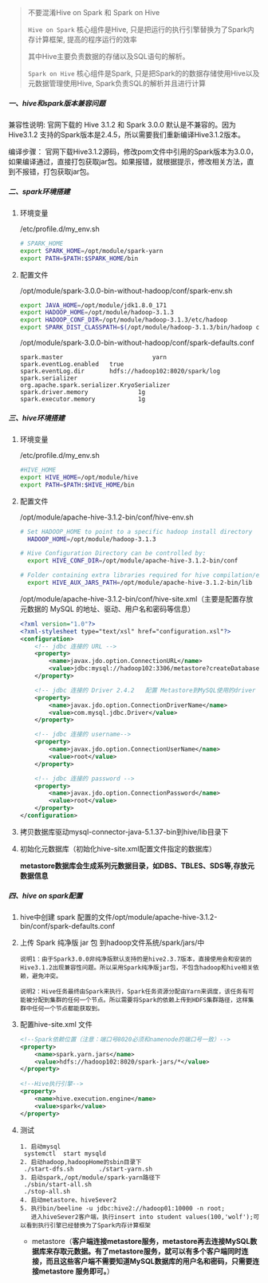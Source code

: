 > 不要混淆Hive on Spark 和 Spark on Hive
>
> `Hive on Spark` 核心组件是Hive, 只是把运行的执行引擎替换为了Spark内存计算框架, 提高的程序运行的效率
>
> 其中Hive主要负责数据的存储以及SQL语句的解析。
>
> `Spark on Hive` 核心组件是Spark, 只是把Spark的的数据存储使用Hive以及元数据管理使用Hive, Spark负责SQL的解析并且进行计算

##### 一、hive和spark版本兼容问题

兼容性说明:
	官网下载的 Hive 3.1.2 和 Spark 3.0.0 默认是不兼容的。因为 Hive3.1.2 支持的Spark版本是2.4.5，所以需要我们重新编译Hive3.1.2版本。

编译步骤：
	官网下载Hive3.1.2源码，修改pom文件中引用的Spark版本为3.0.0，如果编译通过，直接打包获取jar包。如果报错，就根据提示，修改相关方法，直到不报错，打包获取jar包。

##### 二、spark环境搭建

1. 环境变量

   /etc/profile.d/my_env.sh

   ~~~sh
   # SPARK_HOME
   export SPARK_HOME=/opt/module/spark-yarn
   export PATH=$PATH:$SPARK_HOME/bin
   ~~~

2. 配置文件

   /opt/module/spark-3.0.0-bin-without-hadoop/conf/spark-env.sh

   ~~~sh
   export JAVA_HOME=/opt/module/jdk1.8.0_171
   export HADOOP_HOME=/opt/module/hadoop-3.1.3
   export HADOOP_CONF_DIR=/opt/module/hadoop-3.1.3/etc/hadoop
   export SPARK_DIST_CLASSPATH=$(/opt/module/hadoop-3.1.3/bin/hadoop classpath)
   ~~~

   /opt/module/spark-3.0.0-bin-without-hadoop/conf/spark-defaults.conf

   ~~~
   spark.master                     	yarn
   spark.eventLog.enabled	true
   spark.eventLog.dir		hdfs://hadoop102:8020/spark/log
   spark.serializer                 org.apache.spark.serializer.KryoSerializer
   spark.driver.memory              1g
   spark.executor.memory            1g
   ~~~

##### 三、hive环境搭建

1. 环境变量

   /etc/profile.d/my_env.sh

   ~~~sh
   #HIVE_HOME
   export HIVE_HOME=/opt/module/hive
   export PATH=$PATH:$HIVE_HOME/bin
   ~~~

2. 配置文件

   /opt/module/apache-hive-3.1.2-bin/conf/hive-env.sh

   ~~~sh
   # Set HADOOP_HOME to point to a specific hadoop install directory
     HADOOP_HOME=/opt/module/hadoop-3.1.3
   
   # Hive Configuration Directory can be controlled by:
     export HIVE_CONF_DIR=/opt/module/apache-hive-3.1.2-bin/conf
   
   # Folder containing extra libraries required for hive compilation/execution can be controlled by:
     export HIVE_AUX_JARS_PATH=/opt/module/apache-hive-3.1.2-bin/lib
   ~~~

   /opt/module/apache-hive-3.1.2-bin/conf/hive-site.xml（主要是配置存放元数据的 MySQL 的地址、驱动、用户名和密码等信息）

   ~~~xml
   <?xml version="1.0"?>
   <?xml-stylesheet type="text/xsl" href="configuration.xsl"?>
   <configuration>
       <!-- jdbc 连接的 URL -->
       <property>
           <name>javax.jdo.option.ConnectionURL</name>
           <value>jdbc:mysql://hadoop102:3306/metastore?createDatabaseIfNotExist=true</value>
       </property>
   
       <!-- jdbc 连接的 Driver 2.4.2	配置 Metastore到MySQL使用的driver -->
       <property>
           <name>javax.jdo.option.ConnectionDriverName</name>
           <value>com.mysql.jdbc.Driver</value>
       </property>
   
       <!-- jdbc 连接的 username-->
       <property>
           <name>javax.jdo.option.ConnectionUserName</name>
           <value>root</value>
       </property>
   
       <!-- jdbc 连接的 password -->
       <property>
           <name>javax.jdo.option.ConnectionPassword</name>
           <value>root</value>
       </property>
   </configuration>    
   ~~~

3. 拷贝数据库驱动mysql-connector-java-5.1.37-bin到hive/lib目录下

4. 初始化元数据库（初始化hive-site.xml配置文件指定的数据库）

   ​	**metastore数据库会生成系列元数据目录，如DBS、TBLES、SDS等,存放元数据信息**

##### 四、hive on spark配置

1. hive中创建 spark 配置的文件/opt/module/apache-hive-3.1.2-bin/conf/spark-defaults.conf

2. 上传 Spark 纯净版 jar 包 到hadoop文件系统/spark/jars/中

   ~~~
   说明1：由于Spark3.0.0非纯净版默认支持的是hive2.3.7版本，直接使用会和安装的Hive3.1.2出现兼容性问题。所以采用Spark纯净版jar包，不包含hadoop和hive相关依赖，避免冲突。
   
   说明2：Hive任务最终由Spark来执行，Spark任务资源分配由Yarn来调度，该任务有可能被分配到集群的任何一个节点。所以需要将Spark的依赖上传到HDFS集群路径，这样集群中任何一个节点都能获取到。
   ~~~

3. 配置hive-site.xml 文件

   ~~~xml
   <!--Spark依赖位置（注意：端口号8020必须和namenode的端口号一致）-->
   <property>
       <name>spark.yarn.jars</name>
       <value>hdfs://hadoop102:8020/spark-jars/*</value>
   </property>
     
   <!--Hive执行引擎-->
   <property>
       <name>hive.execution.engine</name>
       <value>spark</value>
   </property>
   ~~~

4. 测试

   ~~~
   1. 启动mysql
   	systemctl  start mysqld 
   2. 启动hadoop,hadoopHome的sbin目录下
   	./start-dfs.sh       ./start-yarn.sh
   3. 启动spark,/opt/module/spark-yarn路径下
   	./sbin/start-all.sh
   	./stop-all.sh
   4. 启动metastore、hiveSever2
   5. 执行bin/beeline -u jdbc:hive2://hadoop01:10000 -n root;
      进入hiveSever2客户端，执行insert into student values(100,'wolf');可以看到执行引擎已经替换为了Spark内存计算框架
   ~~~
   
   
   
   * metastore（**客户端连接metastore服务，metastore再去连接MySQL数据库来存取元数据。有了metastore服务，就可以有多个客户端同时连接，而且这些客户端不需要知道MySQL数据库的用户名和密码，只需要连接metastore 服务即可。**）